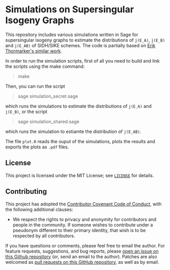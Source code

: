 # Simulations on Supersingular Isogeny Graphs

This repository includes various simulations written in Sage for supersingular isogeny graphs to estimate the distributions of `j(E_A)`, `j(E_B)` and `j(E_AB)` of SIDH/SIKE schemes. The code is partially based on [Erik Thormarker's similar work](https://github.com/eriktho/thesis-sage-code).

In order to run the simulation scripts, first of all you need to build and link the scripts using the make command:

> make

Then, you can run the script  

> sage simulation_secret.sage

which runs the simulations to estimate the distributions of `j(E_A)` and `j(E_B)`, or the script

> sage simulation_shared.sage

which runs the simulation to estiamte the distribution of `j(E_AB)`.

The file `plot.R` reads the ouput of the simulations, plots the results and exports the plots as `.pdf` files.

## License

This project is licensed under the MIT License; see [`LICENSE`](LICENSE) for details.

## Contributing

This project has adopted the [Contributor Covenant Code of Conduct](https://www.contributor-covenant.org/),
with the following additional clauses:

* We respect the rights to privacy and anonymity for contributors and people in
  the community. If someone wishes to contribute under a pseudonym different to
  their primary identity, that wish is to be respected by all contributors. 


If you have questions or comments, please feel free to email the author. For feature requests, suggestions, and bug reports, please [open an issue on this Github repository](https://github.com/etairi/isogeny-graphs/issues) (or, send an email to the author). Patches are also welcomed as [pull requests on this GitHub repository](https://github.com/etairi/isogeny-graphs/pulls), as well as by
email.
